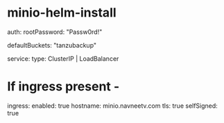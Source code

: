 # minio-helm-install

auth:
  rootPassword: "Passw0rd!"

defaultBuckets: "tanzubackup"

service:
  type: ClusterIP | LoadBalancer

# If ingress present - 
ingress:
  enabled: true
  hostname: minio.navneetv.com
  tls: true
  selfSigned: true
